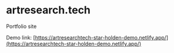 # artresearch.tech
Portfolio site

Demo link: [https://artresearchtech-star-holden-demo.netlify.app/](https://artresearchtech-star-holden-demo.netlify.app/)

